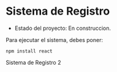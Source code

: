 <h1>Sistema de Registro</h1>

- Estado del proyecto: En construccion.

Para ejecutar el sistema, debes poner:

```npm install react```


Sistema de Registro 2
